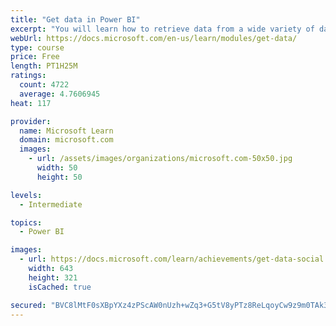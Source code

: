 ```yaml
---
title: "Get data in Power BI"
excerpt: "You will learn how to retrieve data from a wide variety of data sources, including Microsoft Excel, relational databases, and NoSQL data stores. You will also learn how to improve performance while retrieving data."
webUrl: https://docs.microsoft.com/en-us/learn/modules/get-data/
type: course
price: Free
length: PT1H25M
ratings:
  count: 4722
  average: 4.7606945
heat: 117

provider:
  name: Microsoft Learn
  domain: microsoft.com
  images:
    - url: /assets/images/organizations/microsoft.com-50x50.jpg
      width: 50
      height: 50

levels:
  - Intermediate

topics:
  - Power BI

images:
  - url: https://docs.microsoft.com/learn/achievements/get-data-social.png
    width: 643
    height: 321
    isCached: true

secured: "BVC8lMtF0sXBpYXz4zPScAW0nUzh+wZq3+G5tV8yPTz8ReLqoyCw9z9m0TAk3kbhzP7p08gIdb4PsuoVEzkY47kbEEO0pKVoSNFOPgFw3JgxvCyBxZ6L8iHoDCS5BsBf2om3s1d5Cg3ZSrDJ1OyIsyPvTawQCpPHnghdBss5/Z2qlUdqbtJH9Rf33AgFt3YpBrqTyj/jLzg37KJSOZ0fhyJyQD+LBaRM+j6VLoHW1jOK+hvMZuWcpI/I7D8VH9uk7suJ3DWdv5B5808souaFJQcwMy0YxCWAgDOXXwXuAVFAMR49h6zUr3qYxY8XtdEQ1Nn9gynwFn1dFPHHFa81ON9kpNVBZVwG30SRpeNZSRfWch639BEJwkd/esxrTex9jSxwB3UihYgz3FWD2868nic7GakdH55jfsvLK7ZxOlM=;RoTCrui8/yZyG67xL1d+Ug=="
---
```


